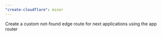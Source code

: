 ```yaml
---
"create-cloudflare": minor
---
```


Create a custom not-found edge route for next applications using the app router
